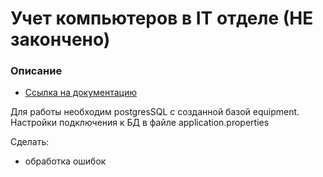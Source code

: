 # Учет компьютеров в IT отделе (НЕ закончено) 

### Описание

* [Ссылка на документацию](https://github.com/Dvorneg/it)

Для работы необходим postgresSQL с созданной базой equipment.
Настройки подключения к БД в файле application.properties

Сделать:
- обработка ошибок